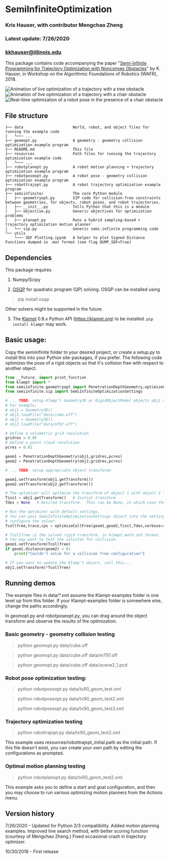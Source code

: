 # SemiInfiniteOptimization

### Kris Hauser, with contributor Mengchao Zheng

### Latest update: 7/26/2020

### kkhauser@illinois.edu


This package contains code accompanying the paper
"[Semi-Infinite Programming for Trajectory Optimization with Nonconvex Obstacles](http://motion.cs.illinois.edu/papers/WAFR2018-Hauser-SemiInfinite.pdf)"
by K. Hauser, in Workshop on the Algorithmic Foundations of Robotics (WAFR), 2018.


![Animation of live optimization of a trajectory with a tree obstacle](http://motion.cs.illinois.edu/videos/wafr2018/trajectory_tree.gif) ![Animation of live optimization of a trajectory with a chair obstacle](http://motion.cs.illinois.edu/videos/wafr2018/trajectory_chair.gif) ![Real-time optimization of a robot pose in the presence of a chair obstacle](http://motion.cs.illinois.edu/videos/wafr2018/moving_chair.gif)


## File structure

```
├── data                      World, robot, and object files for running the example code
|   └─── ...
├── geomopt.py                A geometry - geometry collision optimization example program
├── README.md                 This file
├── resources                 Path files for running the trajectory optimization example code
|   └─── ...
├── robotplanopt.py           A robot motion planning + trajectory optimization example program
├── robotposeopt.py           A robot pose - geometry collision optimization example program
├── robottrajopt.py           A robot trajectory optimization example program
├── semiinfinite/             The core Python module
|   ├── geometryopt.py        SIP code for collision-free constraints between geometries, for objects, robot poses, and robot trajectories.
|   ├── __init__.py           Tells Python that this is a module
|   ├── objective.py          Generic objectives for optimization problems
|   ├── planopt.py            Runs a hybrid sampling-based + trajectory optimization motion planner
|   └── sip.py                Generic semi-infinite programming code
└── utils
    └─── SDF Plotting.ipynb   A helper to plot Signed Distance Functions dumped in .mat format (see flag DUMP_SDF=True)
```


## Dependencies

This package requires

1. Numpy/Scipy

2. [OSQP](http://osqp.org) for quadratic program (QP) solving.  OSQP can be
   installed using

> pip install osqp

   Other solvers might be supported in the future.

3. The [Klampt](https://klampt.org) 0.8.x Python API (https://klampt.org) to be installed.  `pip install klampt` may work.


## Basic usage:

Copy the semiinfinite folder to your desired project, or create a setup.py to install this into your Python
site-packages, if you prefer.  The following code optimizes the pose of a rigid objects so that it's collision free
with respect to another object.

```python
from __future_ import print_function
from klampt import *
from semiinfinite.geometryopt import PenetrationDepthGeometry,optimizeCollFree
from semiinfinite.sip import SemiInfiniteOptimizationSettings

# ... TODO: setup Klamp't Geometry3D or RigidObjectModel objects obj1 and obj2 here ...
# For example,
# obj1 = Geometry3D()
# obj1.loadFile("data/cube.off")
# obj2 = Geometry3D()
# obj2.loadFile("data/m797.off")

# Define a volumetric grid resolution
gridres = 0.05
# Define a point cloud resolution
pcres = 0.02

geom1 = PenetrationDepthGeometry(obj1,gridres,pcres)
geom2 = PenetrationDepthGeometry(obj2,gridres,pcres)

# ... TODO: setup appropriate object transforms

geom1.setTransform(obj1.getTransform())
geom2.setTransform(obj2.getTransform())

# The optimizer will optimize the transform of object 1 with object 2 fixed.
Tinit = obj1.getTransform()   # Initial transform
Tdes = None   # Desired transform.  This can be None, in which case the optimizer assumes Tdes=Tinit

# Run the optimizer with default settings.
# You can pass SemiInfiniteOptimizationSettings object into the settings argument if you want to
# configure the solver.
Tcollfree,trace,cps = optimizeCollFree(geom1,geom2,Tinit,Tdes,verbose=0,settings=None)

# Tcollfree is the solved rigid transform, in klampt.math.se3 format.
# You may want to test the soluiton for collision.
geom1.setTransform(Tcollfree)
if geom1.distance(geom2) < 0:
    print("Couldn't solve for a collision free configuration")

# If you want to update the Klamp't object, call this...
obj1.setTransform(*Tcollfree)

```



## Running demos

The example files in data/*.xml assume the Klampt-examples folder is one level up from this folder.  If your Klampt-examples
folder is somewhere else, change the paths accordingly.

In geomopt.py and robotposeopt.py, you can drag around the object transform and observe the results of the optimization.


### Basic geometry - geometry collision testing

> python geomopt.py data/cube.off

> python geomopt.py data/cube.off data/m797.off

> python geomopt.py data/cube.off data/scene2_1.pcd

### Robot pose optimization testing:

> python robotposeopt.py data/tx90_geom_test.xml

> python robotposeopt.py data/tx90_geom_test2.xml

> python robotposeopt.py data/tx90_geom_test3.xml


### Trajectory optimization testing

> python robottrajopt.py data/tx90_geom_test2.xml

This example uses resources/robottrajopt_initial.path as the initial path. If this file doesn't exist, you can create your own
path by editing the configurations as prompted.


### Optimal motion planning testing

> python robotplanopt.py data/tx90_geom_test2.xml

This example asks you to define a start and goal configuration, and then you may choose to run various optimizing motion planners
from the Actions menu.


## Version history

7/26/2020 - Updated for Python 2/3 compatibility. Added motion planning examples.  Improved line search method, with better scoring function (courtesy of Mengchao Zheng.)  Fixed occasional crash in trajectory optimizer.

10/30/2018 - First release
